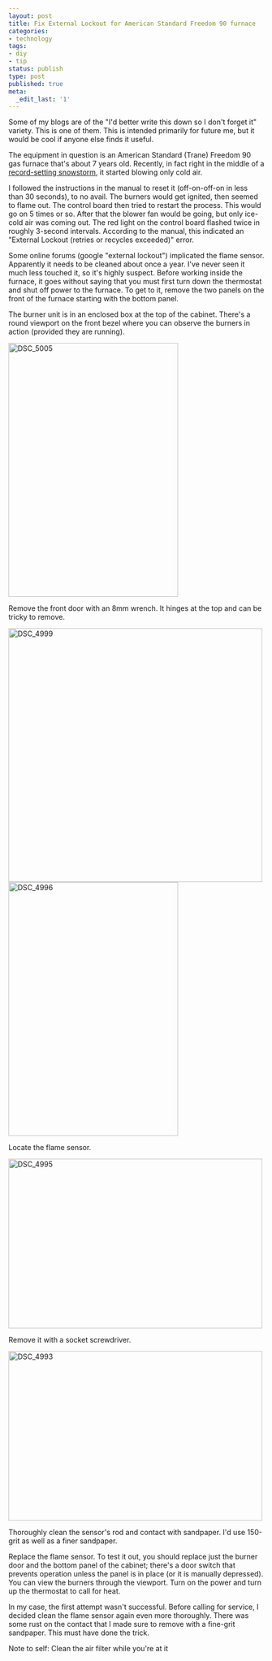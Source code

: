 ```yaml
---
layout: post
title: Fix External Lockout for American Standard Freedom 90 furnace
categories:
- technology
tags:
- diy
- tip
status: publish
type: post
published: true
meta:
  _edit_last: '1'
---
```

Some of my blogs are of the "I'd better write this down so I don't forget it" variety.  This is one of them. This is intended primarily for future me, but it would be cool if anyone else finds it useful.

The equipment in question is an American Standard (Trane) Freedom 90 gas furnace that's about 7 years old. Recently, in fact right in the middle of a <a href="http://www.weather.com/news/weather-winter/nemo-historical-ranks-20130212" target="_blank">record-setting snowstorm</a>, it started blowing only cold air.

I followed the instructions in the manual to reset it (off-on-off-on in less than 30 seconds), to no avail. The burners would get ignited, then seemed to flame out.  The control board then tried to restart the process.  This would go on 5 times or so.  After that the blower fan would be going, but only ice-cold air was coming out.  The red light on the control board flashed twice in roughly 3-second intervals.  According to the manual, this indicated an "External Lockout (retries or recycles exceeded)" error.

Some online forums (google "external lockout") implicated the flame sensor. Apparently it needs to be cleaned about once a year.  I've never seen it much less touched it, so it's highly suspect.  Before working inside the furnace, it goes without saying that you must first turn down the thermostat and shut off power to the furnace. To get to it, remove the two panels on the front of the furnace starting with the bottom panel.

The burner unit is in an enclosed box at the top of the cabinet. There's a round viewport on the front bezel where you can observe the burners in action (provided they are running).

<img src="http://www.yentran.org/blog/wp-content/uploads/2013/02/DSC_5005.jpg" alt="DSC_5005" width="334" height="500" class="aligncenter size-full wp-image-2039" />

Remove the front door with an 8mm wrench. It hinges at the top and can be tricky to remove.

<img src="http://www.yentran.org/blog/wp-content/uploads/2013/02/DSC_4999.jpg" alt="DSC_4999" width="500" height="500" class="aligncenter size-full wp-image-2043" />

<img src="http://www.yentran.org/blog/wp-content/uploads/2013/02/DSC_4996.jpg" alt="DSC_4996" width="334" height="500" class="aligncenter size-full wp-image-2042" />

Locate the flame sensor.

<img src="http://www.yentran.org/blog/wp-content/uploads/2013/02/DSC_4995.jpg" alt="DSC_4995" width="500" height="334" class="aligncenter size-full wp-image-2041" />

Remove it with a socket screwdriver.

<img src="http://www.yentran.org/blog/wp-content/uploads/2013/02/DSC_4993.jpg" alt="DSC_4993" width="500" height="334" class="aligncenter size-full wp-image-2040" />

Thoroughly clean the sensor's rod and contact with sandpaper. I'd use 150-grit as well as a finer sandpaper.

Replace the flame sensor. To test it out, you should replace just the burner door and the bottom panel of the cabinet; there's a door switch that prevents operation unless the panel is in place (or it is manually depressed). You can view the burners through the viewport.  Turn on the power and turn up the thermostat to call for heat.

In my case, the first attempt wasn't successful.  Before calling for service, I decided clean the flame sensor again even more thoroughly.  There was some rust on the contact that I made sure to remove with a fine-grit sandpaper. This must have done the trick.

Note to self: Clean the air filter while you're at it
